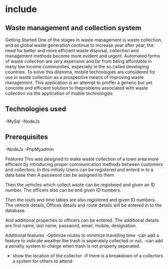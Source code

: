 # include

## Waste management and collection system

Getting Started One of the stages in waste management is waste collection, and as global waste generation continue to increase year after year, the need for better and more efficient waste disposal, collection and management methods become more evident and urgent. Automated forms of waste collection are very expensive and far from being affordable in many low income communities, especially in the so called developing countries. To solve this dilemma, mobile technologies are considered for use in waste collection as a prospective means of improving waste management. This application is an attempt to proffer a generic but yet concrete and efficient solution to theproblems associated with waste collection via the application of mobile technologies

## Technologies used
-MySql
-NodeJs

## Prerequisites 
-NodeJs 
-PhpMyadmin

Features This was designed to make waste collection of a town area more efficient by introducing proper communication methods between customers and collectors. In this initially Users can be registered and enterd in to a data base then A password can be assigned to them

Then the vehicles which collect waste can be registered and given an ID number. The officers also can be and given ID numbers.

Then the routs and time tables are also registered and given ID numbers. The vehicle details, Offices details and route details will be entered in to the database.

And additional properties to officers can be entered. The additional details are first name, last name, password, email, mobile, designation.

Additional features 
-Optimize routes to minimize travelling time 
-can add a feature to indicate weather the trash is seperately collected or not. 
-can add a penalty system to charge when trash is not properly seperated.
- show the location of the collector
-if there is a breakdown of a collectors a system for others to attend
